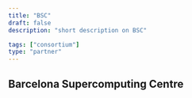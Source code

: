 ```yaml
---
title: "BSC"
draft: false
description: "short description on BSC"

tags: ["consortium"]
type: "partner" 
---
```


## Barcelona Supercomputing Centre